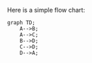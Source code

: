 Here is a simple flow chart:

```mermaid
graph TD;
    A-->B;
    A-->C;
    B-->D;
    C-->D;
    D-->A;
```
